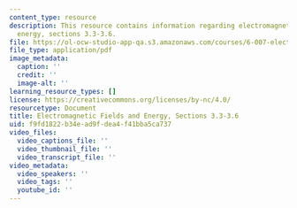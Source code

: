 ```yaml
---
content_type: resource
description: This resource contains information regarding electromagnetic fields and
  energy, sections 3.3-3.6.
file: https://ol-ocw-studio-app-qa.s3.amazonaws.com/courses/6-007-electromagnetic-energy-from-motors-to-lasers-spring-2011/f9fd1822b34ead9fdea4f41bba5ca737_MIT6_007S11_statics.pdf
file_type: application/pdf
image_metadata:
  caption: ''
  credit: ''
  image-alt: ''
learning_resource_types: []
license: https://creativecommons.org/licenses/by-nc/4.0/
resourcetype: Document
title: Electromagnetic Fields and Energy, Sections 3.3-3.6
uid: f9fd1822-b34e-ad9f-dea4-f41bba5ca737
video_files:
  video_captions_file: ''
  video_thumbnail_file: ''
  video_transcript_file: ''
video_metadata:
  video_speakers: ''
  video_tags: ''
  youtube_id: ''
---
```

